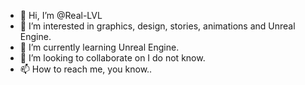 - 👋 Hi, I’m @Real-LVL
- 👀 I’m interested in graphics, design, stories, animations and Unreal Engine.
- 🌱 I’m currently learning Unreal Engine.
- 💞️ I’m looking to collaborate on I do not know. 
- 📫 How to reach me, you know..

<!---
Real-LVL/Real-LVL is a ✨ special ✨ repository because its `README.md` (this file) appears on your GitHub profile.
You can click the Preview link to take a look at your changes.
--->

